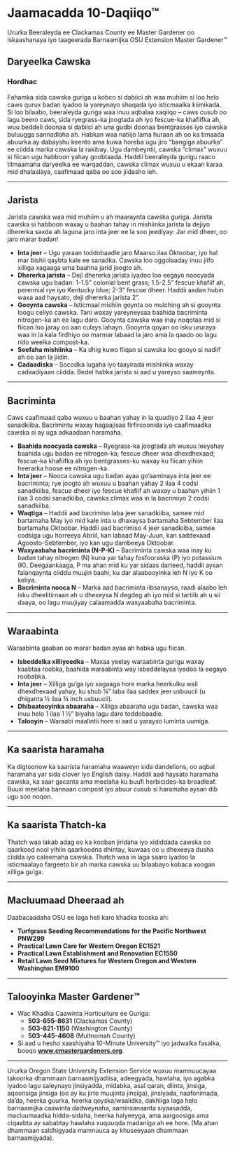 # Jaamacadda 10-Daqiiqo™

Ururka Beeraleyda ee Clackamas County ee Master Gardener oo iskaashanaya iyo taageerada Barnaamijka OSU Extension Master Gardener™

## Daryeelka Cawska  
### Hordhac  
Fahamka sida cawska guriga u kobco si dabiici ah waa muhiim si loo helo caws qurux badan iyadoo la yareynayo shaqada iyo isticmaalka kiimikada. Si loo bilaabo, beeraleyda guriga waa inuu aqbalaa xaqiiqo – caws cusub oo lagu beero caws, sida ryegrass-ka joogtada ah iyo fescue-ka khafiifka ah, wuu beddeli doonaa si dabiici ah una gudbi doonaa bentgrasses iyo cawska buluugga sannadlaha ah. Habkan waa natiijo lama huraan ah oo ka timaada abuurka ay dabayshu keento ama kuwa horeba ugu jiro “bangiga abuurka” ee ciidda marka cawska la rakibay. Ugu dambeyntii, cawska “climax” wuxuu si fiican ugu habboon yahay goobtaada. Haddii beeraleyda gurigu raaco tilmaamaha daryeelka ee warqaddan, cawska climax wuxuu u ekaan karaa mid dhalaalaya, caafimaad qaba oo soo jiidasho leh.  

---

## Jarista  
Jarista cawska waa mid muhiim u ah maaraynta cawska guriga. Jarista cawska si habboon waxay u baahan tahay in mishiinka jarista la dejiyo dhererka saxda ah laguna jaro inta jeer ee la soo jeediyay: Jar mid dheer, oo jaro marar badan!  
- **Inta jeer** – Ugu yaraan toddobaadle jaro Maarso ilaa Oktoobar, iyo hal mar bishii qaybta kale ee sanadka. Cawska loo oggolaaday inuu jiifo xilliga xagaaga uma baahna jarid joogto ah.  
- **Dhererka jarista** – Deji dhererka jarista iyadoo loo eegayo noocyada cawska ugu badan: 1-1.5” colonial bent grass; 1.5-2.5” fescue khafiif ah, perennial rye iyo Kentucky blue; 2-3” fescue dheer. Haddii aadan hubin waxa aad haysato, deji dhererka jarista 2”.  
- **Gooynta cawska** – Isticmaal mishiin goynta oo mulching ah si gooynta loogu celiyo cawska. Tani waxay yareyneysaa baahida bacriminta nitrogen-ka ah ee lagu daro. Gooynta cawska waa inay noqotaa mid si fiican loo jaray oo aan culays lahayn. Gooynta qoyan oo isku ururaya waa in la kala firdhiyo oo marmar labaad la jaro ama la qaado oo lagu rido weelka compost-ka.  
- **Seefaha mishiinka** – Ka dhig kuwo fiiqan si cawska loo gooyo si nadiif ah oo aan la jiidin.  
- **Cadaadiska** – Socodka lugaha iyo taayirada mishiinka waxay cadaadiyaan ciidda. Bedel habka jarista si aad u yareyso saameynta.  

---

## Bacriminta  
Caws caafimaad qaba wuxuu u baahan yahay in la quudiyo 2 ilaa 4 jeer sanadkiiba. Bacrimintu waxay hagaajisaa firfircoonida iyo caafimaadka cawska si ay uga adkaadaan haramaha.  
- **Baahida noocyada cawska** – Ryegrass-ka joogtada ah wuxuu leeyahay baahida ugu badan ee nitrogen-ka; fescue dheer waa dhexdhexaad; fescue-ka khafiifka ah iyo bentgrasses-ku waxay ku fiican yihiin heerarka hoose ee nitrogen-ka.  
- **Inta jeer** – Nooca cawska ugu badan ayaa go’aaminaya inta jeer ee bacriminta; rye joogto ah wuxuu u baahan yahay 2 ilaa 4 codsi sanadkiiba, fescue dheer iyo fescue khafiif ah waxay u baahan yihiin 1 ilaa 3 codsi sanadkiiba, cawska climax waa in la bacrimiyo 2 codsi sanadkiiba.  
- **Waqtiga** – Haddii aad bacrimiso laba jeer sanadkiiba, samee mid bartamaha May iyo mid kale inta u dhaxaysa bartamaha Sebtember ilaa bartamaha Oktoobar. Haddii aad bacrimiso 4 jeer sanadkiiba, samee codsiga ugu horreeya Abriil, kan labaad May-Juun, kan saddexaad Agoosto-Sebtember, iyo kan ugu dambeeya Oktoobar.  
- **Waxyaabaha bacriminta (N-P-K)** – Bacriminta cawska waa inay ku badan tahay nitrogen (N) kuna yar tahay fosfooraska (P) iyo potassium (K). Deegaankaaga, P ma ahan mid ku yar sidaas darteed, haddii aysan falanqaynta ciiddu muujin baahi, ku dar alaabooyinka leh N iyo K oo keliya.  
- **Bacriminta nooca N** – Marka aad bacriminta iibsanayso, raadi alaabo leh isku dheelitirnaan ah u dhexeysa N degdeg ah iyo mid si tartiib ah u sii daaya, oo lagu muujiyay calaamadda waxyaabaha bacriminta.  

---

## Waraabinta  
Waraabinta gaaban oo marar badan ayaa ah habka ugu fiican.  
- **Isbeddelka xilliyeedka** – Maxaa yeelay waraabinta gurigu waxay kaabtaa roobka, baahida waraabinta way isbeddelaysa iyadoo la eegayo roobabka.  
- **Inta jeer** – Xilliga gu’ga iyo xagaaga hore marka heerkulku wali dhexdhexaad yahay, ku shub ¼” laba ilaa saddex jeer usbuucii (u dhiganta ½ ilaa ¾ inch usbuucii).  
- **Dhibaatooyinka abaaraha** – Xilliga abaaraha ugu badan, cawska waa inuu helo 1 ilaa 1 ½” biyaha lagu daro toddobaadle.  
- **Talooyin** – Waraabi maalintii hore si aad u yarayso luminta uumiga.  

---

## Ka saarista haramaha  
Ka digtoonow ka saarista haramaha waaweyn sida dandelions, oo aqbal haramaha yar sida clover iyo English daisy. Haddii aad haysato haramaha cawska, ka saar gacanta ama meelaha ku buufi herbicides-ka broadleaf. Buuxi meelaha bannaan compost iyo abuur cusub si haramaha aysan dib ugu soo noqon.  

---

## Ka saarista Thatch-ka  
Thatch waa lakab adag oo ka kooban jiridaha iyo xididdada cawska oo qaarkood nool yihiin qaarkoodna dhintay, kuwaas oo u dhexeeya dusha ciidda iyo caleemaha cawska. Thatch waa in laga saaro iyadoo la isticmaalayo fargeeto bir ah marka cawska uu bilaabayo kobaca xoogan xilliga gu’ga.  

---

## Macluumaad Dheeraad ah  
Daabacaadaha OSU ee laga heli karo khadka tooska ah:  
- **Turfgrass Seeding Recommendations for the Pacific Northwest PNW299**  
- **Practical Lawn Care for Western Oregon EC1521**  
- **Practical Lawn Establishment and Renovation EC1550**  
- **Retail Lawn Seed Mixtures for Western Oregon and Western Washington EM9100**  

---

## Talooyinka Master Gardener™  
- Wac Khadka Caawinta Horticulture ee Guriga:  
  - **503-655-8631** (Clackamas County)  
  - **503-821-1150** (Washington County)  
  - **503-445-4608** (Multnomah County)  
- Si aad u hesho xaashiyaha 10-Minute University™ iyo jadwalka fasalka, booqo **www.cmastergardeners.org**.  

---

Ururka Oregon State University Extension Service wuxuu mamnuucayaa takoorka dhammaan barnaamijyadiisa, adeegyada, hawlaha, iyo agabka iyadoo lagu saleynayo jinsiyadda, midabka, asal qaran, diinta, jinsiga, aqoonsiga jinsiga (oo ay ku jirto muujinta jinsiga), jinsiyada, naafonimada, da’da, heerka guurka, heerka qoyska/waalidka, dakhliga laga helo barnaamijka caawinta dadweynaha, aaminsanaanta siyaasadda, macluumaadka hidda-sidaha, heerka halyeeyga, ama aargoosiga ama ciqaabta ay sababtay hawlaha xuquuqda madaniga ah ee hore. (Ma ahan dhammaan saldhigyada mamnuuca ay khuseeyaan dhammaan barnaamijyada).